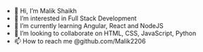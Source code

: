 - 👋 Hi, I’m Malik Shaikh
- 👀 I’m interested in Full Stack Development
- 🌱 I’m currently learning Angular, React and NodeJS
- 💞️ I’m looking to collaborate on HTML, CSS, JavaScript, Python
- 📫 How to reach me @github.com/Malik2206

<!---
Malik2206/Malik2206 is a ✨ special ✨ repository because its `README.md` (this file) appears on your GitHub profile.
You can click the Preview link to take a look at your changes.
--->
